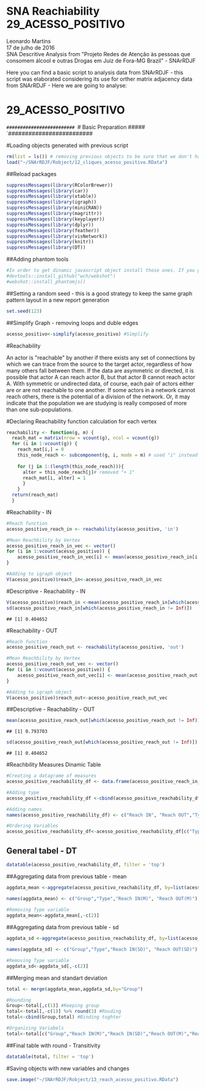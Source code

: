 # SNA Reachiability 29_ACESSO_POSITIVO
Leonardo Martins  
17 de julho de 2016  
SNA Descritive Analysis from "Projeto Redes de Atenção às pessoas que consomem álcool e outras Drogas em Juiz de Fora-MG   Brazil"  - SNArRDJF

Here you can find a basic script to analysis data from SNArRDJF - this script was elaborated considering its use for orther matrix adjacency data from SNArRDJF - Here we are going to analyse:

# 29_ACESSO_POSITIVO

`#########################
`# Basic Preparation #####
`#########################

#Loading objects generated with previous script 

```r
rm(list = ls()) # removing previous objects to be sure that we don't have objects conflicts name
load("~/SNArRDJF/Robject/12_cliques_acesso_positivo.RData")
```
##Reload packages

```r
suppressMessages(library(RColorBrewer))
suppressMessages(library(car))
suppressMessages(library(xtable))
suppressMessages(library(igraph))
suppressMessages(library(miniCRAN))
suppressMessages(library(magrittr))
suppressMessages(library(keyplayer))
suppressMessages(library(dplyr))
suppressMessages(library(feather))
suppressMessages(library(visNetwork))
suppressMessages(library(knitr))
suppressMessages(library(DT))
```
##Adding phantom tools

```r
#In order to get dinamic javascript object install those ones. If you get problems installing go to Stackoverflow.com and type your error to discover what to do. In some cases the libraries need to be intalled in outside R libs.
#devtools::install_github("wch/webshot")
#webshot::install_phantomjs()
```
##Setting a random seed - this is a good strategy to keep the same graph pattern layout in a new report generation

```r
set.seed(123)
```

##Simplify Graph - removing loops and duble edges 

```r
acesso_positivo<-simplify(acesso_positivo) #Simplify
```


#Reachability

An actor is "reachable" by another if there exists any set of connections by which we can trace from the source to the target actor, regardless of how many others fall between them. If the data are asymmetric or directed, it is possible that actor A can reach actor B, but that actor B cannot reach actor A. With symmetric or undirected data, of course, each pair of actors either are or are not reachable to one another. If some actors in a network cannot reach others, there is the potential of a division of the network. Or, it may indicate that the population we are studying is really composed of more than one sub-populations.

#Declaring Reachability function calculation for each vertex

```r
reachability <- function(g, m) {
  reach_mat = matrix(nrow = vcount(g), ncol = vcount(g))
  for (i in 1:vcount(g)) {
    reach_mat[i,] = 0
    this_node_reach <- subcomponent(g, i, mode = m) # used "i" instead of "(i - 1)"
    
    for (j in 1:(length(this_node_reach))){
      alter = this_node_reach[j]# removed "+ 1"
      reach_mat[i, alter] = 1
      }
    }
  return(reach_mat)
  }
```
#Reachability - IN

```r
#Reach function
acesso_positivo_reach_in <- reachability(acesso_positivo, 'in')

#Mean Reachbility by Vertex
acesso_positivo_reach_in_vec <- vector()
for (i in 1:vcount(acesso_positivo)) {
    acesso_positivo_reach_in_vec[i] <- mean(acesso_positivo_reach_in[i,])
}

#Adding to igraph object
V(acesso_positivo)$reach_in<-acesso_positivo_reach_in_vec
```
#Descriptive - Reachability - IN

```r
V(acesso_positivo)$reach_in <-mean(acesso_positivo_reach_in[which(acesso_positivo_reach_in != Inf)])
sd(acesso_positivo_reach_in[which(acesso_positivo_reach_in != Inf)])
```

```
## [1] 0.404652
```

#Reachability - OUT

```r
#Reach function
acesso_positivo_reach_out <- reachability(acesso_positivo, 'out')

#Mean Reachbility by Vertex
acesso_positivo_reach_out_vec <- vector()
for (i in 1:vcount(acesso_positivo)) {
    acesso_positivo_reach_out_vec[i] <- mean(acesso_positivo_reach_out[i,])
}

#Adding to igraph object
V(acesso_positivo)$reach_out<-acesso_positivo_reach_out_vec
```

##Descriptive - Reachability  - OUT

```r
mean(acesso_positivo_reach_out[which(acesso_positivo_reach_out != Inf)])
```

```
## [1] 0.793703
```

```r
sd(acesso_positivo_reach_out[which(acesso_positivo_reach_out != Inf)])
```

```
## [1] 0.404652
```

#Reachbility Measures Dinamic Table

```r
#Creating a datagrame of measures
acesso_positivo_reachability_df <- data.frame(acesso_positivo_reach_in_vec,acesso_positivo_reach_out_vec) %>% round(3)

#Adding type
acesso_positivo_reachability_df <-cbind(acesso_positivo_reachability_df, V(acesso_positivo)$LABEL_COR)

#Adding names
names(acesso_positivo_reachability_df) <- c("Reach IN", "Reach OUT","Type")

#Ordering Variables
acesso_positivo_reachability_df<-acesso_positivo_reachability_df[c("Type", "Reach IN", "Reach OUT")]
```
## General tabel - DT 

```r
datatable(acesso_positivo_reachability_df, filter = 'top')
```

<!--html_preserve--><div id="htmlwidget-e0d0da5edf2648aafa95" style="width:100%;height:auto;" class="datatables html-widget"></div>
<script type="application/json" data-for="htmlwidget-e0d0da5edf2648aafa95">{"x":{"filter":"top","filterHTML":"<tr>\n  <td>\u003c/td>\n  <td data-type=\"factor\" style=\"vertical-align: top;\">\n    <div class=\"form-group has-feedback\" style=\"margin-bottom: auto;\">\n      <input type=\"search\" placeholder=\"All\" class=\"form-control\" style=\"width: 100%;\"/>\n      <span class=\"glyphicon glyphicon-remove-circle form-control-feedback\">\u003c/span>\n    \u003c/div>\n    <div style=\"width: 100%; display: none;\">\n      <select multiple=\"multiple\" style=\"width: 100%;\" data-options=\"[&quot;Acolhimento Institucional&quot;,&quot;Ajuda Mútua&quot;,&quot;Ambulatório de Saúde Mental&quot;,&quot;Assistência Hospitalar&quot;,&quot;CAPS&quot;,&quot;CAPSAD&quot;,&quot;Consultório na Rua&quot;,&quot;CRAS/CREAS&quot;,&quot;Entidades Assistênciais e Dependencia Química e CT&quot;,&quot;Entidades Socioassistenciais&quot;,&quot;Residência Terapeutica&quot;,&quot;UAPS&quot;,&quot;Urgência/Emergência&quot;]\">\u003c/select>\n    \u003c/div>\n  \u003c/td>\n  <td data-type=\"number\" style=\"vertical-align: top;\">\n    <div class=\"form-group has-feedback\" style=\"margin-bottom: auto;\">\n      <input type=\"search\" placeholder=\"All\" class=\"form-control\" style=\"width: 100%;\"/>\n      <span class=\"glyphicon glyphicon-remove-circle form-control-feedback\">\u003c/span>\n    \u003c/div>\n    <div style=\"display: none; position: absolute; width: 200px;\">\n      <div data-min=\"0.005\" data-max=\"0.807\" data-scale=\"3\">\u003c/div>\n      <span style=\"float: left;\">\u003c/span>\n      <span style=\"float: right;\">\u003c/span>\n    \u003c/div>\n  \u003c/td>\n  <td data-type=\"number\" style=\"vertical-align: top;\">\n    <div class=\"form-group has-feedback\" style=\"margin-bottom: auto;\">\n      <input type=\"search\" placeholder=\"All\" class=\"form-control\" style=\"width: 100%;\"/>\n      <span class=\"glyphicon glyphicon-remove-circle form-control-feedback\">\u003c/span>\n    \u003c/div>\n    <div style=\"display: none; position: absolute; width: 200px;\">\n      <div data-min=\"0.005\" data-max=\"0.995\" data-scale=\"3\">\u003c/div>\n      <span style=\"float: left;\">\u003c/span>\n      <span style=\"float: right;\">\u003c/span>\n    \u003c/div>\n  \u003c/td>\n\u003c/tr>","data":[["1","2","3","4","5","6","7","8","9","10","11","12","13","14","15","16","17","18","19","20","21","22","23","24","25","26","27","28","29","30","31","32","33","34","35","36","37","38","39","40","41","42","43","44","45","46","47","48","49","50","51","52","53","54","55","56","57","58","59","60","61","62","63","64","65","66","67","68","69","70","71","72","73","74","75","76","77","78","79","80","81","82","83","84","85","86","87","88","89","90","91","92","93","94","95","96","97","98","99","100","101","102","103","104","105","106","107","108","109","110","111","112","113","114","115","116","117","118","119","120","121","122","123","124","125","126","127","128","129","130","131","132","133","134","135","136","137","138","139","140","141","142","143","144","145","146","147","148","149","150","151","152","153","154","155","156","157","158","159","160","161","162","163","164","165","166","167","168","169","170","171","172","173","174","175","176","177","178","179","180","181","182","183","184","185","186","187"],["Assistência Hospitalar","Ambulatório de Saúde Mental","CAPSAD","CRAS/CREAS","CRAS/CREAS","CRAS/CREAS","Assistência Hospitalar","Entidades Assistênciais e Dependencia Química e CT","Entidades Assistênciais e Dependencia Química e CT","Entidades Assistênciais e Dependencia Química e CT","CRAS/CREAS","CRAS/CREAS","Entidades Assistênciais e Dependencia Química e CT","Entidades Assistênciais e Dependencia Química e CT","UAPS","Residência Terapeutica","CRAS/CREAS","Urgência/Emergência","Entidades Socioassistenciais","Assistência Hospitalar","CAPS","Entidades Assistênciais e Dependencia Química e CT","CAPS","Ajuda Mútua","Entidades Socioassistenciais","Ajuda Mútua","Ajuda Mútua","CAPS","CRAS/CREAS","CRAS/CREAS","CRAS/CREAS","UAPS","Acolhimento Institucional","Ajuda Mútua","CRAS/CREAS","Entidades Assistênciais e Dependencia Química e CT","Entidades Assistênciais e Dependencia Química e CT","Residência Terapeutica","Residência Terapeutica","Entidades Socioassistenciais","Acolhimento Institucional","Consultório na Rua","Consultório na Rua","Entidades Assistênciais e Dependencia Química e CT","Entidades Socioassistenciais","CRAS/CREAS","Ajuda Mútua","Residência Terapeutica","Residência Terapeutica","Residência Terapeutica","Residência Terapeutica","Residência Terapeutica","Entidades Assistênciais e Dependencia Química e CT","UAPS","Ajuda Mútua","CRAS/CREAS","UAPS","Ajuda Mútua","Ajuda Mútua","Assistência Hospitalar","Ajuda Mútua","Entidades Assistênciais e Dependencia Química e CT","UAPS","UAPS","Entidades Assistênciais e Dependencia Química e CT","Entidades Assistênciais e Dependencia Química e CT","Ajuda Mútua","Entidades Socioassistenciais","Entidades Socioassistenciais","UAPS","UAPS","UAPS","UAPS","UAPS","UAPS","UAPS","UAPS","CRAS/CREAS","Ajuda Mútua","Ajuda Mútua","Ajuda Mútua","Ajuda Mútua","UAPS","Ajuda Mútua","Ajuda Mútua","UAPS","Entidades Assistênciais e Dependencia Química e CT","Entidades Assistênciais e Dependencia Química e CT","UAPS","UAPS","UAPS","Ajuda Mútua","Entidades Assistênciais e Dependencia Química e CT","Assistência Hospitalar","UAPS","Entidades Assistênciais e Dependencia Química e CT","Entidades Assistênciais e Dependencia Química e CT","Entidades Assistênciais e Dependencia Química e CT","UAPS","Assistência Hospitalar","Entidades Socioassistenciais","Entidades Socioassistenciais","Residência Terapeutica","Residência Terapeutica","UAPS","UAPS","UAPS","Residência Terapeutica","Residência Terapeutica","UAPS","UAPS","UAPS","UAPS","UAPS","UAPS","UAPS","UAPS","UAPS","UAPS","UAPS","UAPS","Entidades Socioassistenciais","UAPS","UAPS","UAPS","UAPS","UAPS","UAPS","UAPS","UAPS","UAPS","UAPS","UAPS","UAPS","UAPS","UAPS","UAPS","UAPS","UAPS","UAPS","UAPS","UAPS","UAPS","UAPS","Entidades Socioassistenciais","CAPS","Entidades Socioassistenciais","UAPS","Acolhimento Institucional","UAPS","UAPS","UAPS","UAPS","UAPS","Ajuda Mútua","Ajuda Mútua","UAPS","UAPS","UAPS","Ajuda Mútua","Ajuda Mútua","Ajuda Mútua","Ajuda Mútua","Ajuda Mútua","Ajuda Mútua","Ajuda Mútua","Ajuda Mútua","Ajuda Mútua","Ajuda Mútua","Ajuda Mútua","Ajuda Mútua","Ajuda Mútua","Ajuda Mútua","Ajuda Mútua","Ajuda Mútua","Ajuda Mútua","Ajuda Mútua","Ajuda Mútua","Ajuda Mútua","Ajuda Mútua","Ajuda Mútua","Ajuda Mútua","Ajuda Mútua","Ajuda Mútua","Ajuda Mútua","Ajuda Mútua","Assistência Hospitalar"],[0.797,0.797,0.797,0.797,0.797,0.797,0.797,0.797,0.797,0.797,0.797,0.797,0.797,0.797,0.797,0.797,0.797,0.797,0.797,0.797,0.797,0.797,0.797,0.797,0.797,0.797,0.797,0.797,0.797,0.797,0.797,0.797,0.797,0.797,0.797,0.797,0.797,0.797,0.797,0.797,0.797,0.797,0.797,0.797,0.797,0.797,0.797,0.797,0.797,0.797,0.797,0.797,0.797,0.797,0.797,0.797,0.797,0.797,0.797,0.797,0.802,0.797,0.797,0.797,0.797,0.005,0.802,0.797,0.797,0.797,0.797,0.797,0.797,0.797,0.797,0.797,0.797,0.797,0.797,0.797,0.797,0.797,0.797,0.797,0.797,0.797,0.797,0.797,0.797,0.797,0.797,0.797,0.797,0.797,0.797,0.797,0.797,0.797,0.797,0.797,0.797,0.797,0.802,0.802,0.797,0.797,0.797,0.802,0.802,0.797,0.797,0.797,0.797,0.797,0.797,0.797,0.797,0.797,0.797,0.797,0.797,0.797,0.797,0.797,0.797,0.797,0.797,0.797,0.797,0.797,0.797,0.797,0.797,0.797,0.797,0.797,0.797,0.797,0.797,0.797,0.797,0.797,0.797,0.797,0.797,0.797,0.797,0.797,0.797,0.797,0.797,0.797,0.797,0.797,0.797,0.797,0.802,0.802,0.802,0.802,0.802,0.802,0.807,0.807,0.802,0.807,0.802,0.802,0.802,0.802,0.802,0.802,0.802,0.802,0.802,0.802,0.802,0.802,0.802,0.802,0.802,0.802,0.802,0.802,0.802,0.802,0.802],[0.995,0.995,0.995,0.995,0.995,0.995,0.995,0.995,0.995,0.995,0.995,0.995,0.995,0.995,0.995,0.995,0.995,0.995,0.995,0.995,0.995,0.995,0.995,0.995,0.995,0.995,0.995,0.995,0.995,0.995,0.995,0.995,0.995,0.995,0.995,0.995,0.995,0.995,0.995,0.995,0.995,0.995,0.995,0.995,0.995,0.995,0.995,0.995,0.995,0.995,0.995,0.995,0.995,0.995,0.995,0.995,0.995,0.995,0.995,0.995,0.005,0.995,0.995,0.995,0.995,0.011,0.016,0.995,0.995,0.995,0.995,0.995,0.995,0.995,0.995,0.995,0.995,0.995,0.995,0.995,0.995,0.995,0.995,0.995,0.995,0.995,0.995,0.995,0.995,0.995,0.995,0.995,0.995,0.995,0.995,0.995,0.995,0.995,0.995,0.995,0.995,0.995,0.005,0.005,0.995,0.995,0.995,0.005,0.005,0.995,0.995,0.995,0.995,0.995,0.995,0.995,0.995,0.995,0.995,0.995,0.995,0.995,0.995,0.995,0.995,0.995,0.995,0.995,0.995,0.995,0.995,0.995,0.995,0.995,0.995,0.995,0.995,0.995,0.995,0.995,0.995,0.995,0.995,0.995,0.995,0.995,0.995,0.995,0.995,0.995,0.995,0.995,0.995,0.995,0.995,0.995,0.005,0.005,0.005,0.005,0.005,0.005,0.005,0.005,0.005,0.005,0.005,0.005,0.005,0.005,0.005,0.005,0.005,0.005,0.005,0.005,0.005,0.005,0.005,0.005,0.005,0.005,0.005,0.005,0.005,0.005,0.005]],"container":"<table class=\"display\">\n  <thead>\n    <tr>\n      <th> \u003c/th>\n      <th>Type\u003c/th>\n      <th>Reach IN\u003c/th>\n      <th>Reach OUT\u003c/th>\n    \u003c/tr>\n  \u003c/thead>\n\u003c/table>","options":{"columnDefs":[{"className":"dt-right","targets":[2,3]},{"orderable":false,"targets":0}],"order":[],"autoWidth":false,"orderClasses":false,"orderCellsTop":true}},"evals":[],"jsHooks":[]}</script><!--/html_preserve-->

##Aggregating data from previous table - mean

```r
aggdata_mean <-aggregate(acesso_positivo_reachability_df, by=list(acesso_positivo_reachability_df$Type), FUN=mean, na.rm=TRUE)

names(aggdata_mean) <- c("Group","Type","Reach IN(M)", "Reach OUT(M)")
  
#Removing Type variable
aggdata_mean<-aggdata_mean[,-c(2)]
```
##Aggregating data from previous table - sd

```r
aggdata_sd <-aggregate(acesso_positivo_reachability_df, by=list(acesso_positivo_reachability_df$Type), FUN=sd, na.rm=TRUE) 

names(aggdata_sd) <- c("Group","Type","Reach IN(SD)", "Reach OUT(SD)")

#Removing Type variable
aggdata_sd<-aggdata_sd[,-c(2)]
```
##Merging mean and standart deviation

```r
total <- merge(aggdata_mean,aggdata_sd,by="Group")

#Rounding
Group<-total[,c(1)] #Keeping group
total<-total[,-c(1)] %>% round(3) #Rouding
total<-cbind(Group,total) #Binding toghter

#Organizing Variabels
total<-total[c("Group","Reach IN(M)","Reach IN(SD)","Reach OUT(M)","Reach OUT(SD)")]
```
##Final table with round - Transitivity

```r
datatable(total, filter = 'top')
```

<!--html_preserve--><div id="htmlwidget-860ff81e16e18256e408" style="width:100%;height:auto;" class="datatables html-widget"></div>
<script type="application/json" data-for="htmlwidget-860ff81e16e18256e408">{"x":{"filter":"top","filterHTML":"<tr>\n  <td>\u003c/td>\n  <td data-type=\"factor\" style=\"vertical-align: top;\">\n    <div class=\"form-group has-feedback\" style=\"margin-bottom: auto;\">\n      <input type=\"search\" placeholder=\"All\" class=\"form-control\" style=\"width: 100%;\"/>\n      <span class=\"glyphicon glyphicon-remove-circle form-control-feedback\">\u003c/span>\n    \u003c/div>\n    <div style=\"width: 100%; display: none;\">\n      <select multiple=\"multiple\" style=\"width: 100%;\" data-options=\"[&quot;Acolhimento Institucional&quot;,&quot;Ajuda Mútua&quot;,&quot;Ambulatório de Saúde Mental&quot;,&quot;Assistência Hospitalar&quot;,&quot;CAPS&quot;,&quot;CAPSAD&quot;,&quot;Consultório na Rua&quot;,&quot;CRAS/CREAS&quot;,&quot;Entidades Assistênciais e Dependencia Química e CT&quot;,&quot;Entidades Socioassistenciais&quot;,&quot;Residência Terapeutica&quot;,&quot;UAPS&quot;,&quot;Urgência/Emergência&quot;]\">\u003c/select>\n    \u003c/div>\n  \u003c/td>\n  <td data-type=\"number\" style=\"vertical-align: top;\">\n    <div class=\"form-group has-feedback\" style=\"margin-bottom: auto;\">\n      <input type=\"search\" placeholder=\"All\" class=\"form-control\" style=\"width: 100%;\"/>\n      <span class=\"glyphicon glyphicon-remove-circle form-control-feedback\">\u003c/span>\n    \u003c/div>\n    <div style=\"display: none; position: absolute; width: 200px;\">\n      <div data-min=\"0.755\" data-max=\"0.8\" data-scale=\"3\">\u003c/div>\n      <span style=\"float: left;\">\u003c/span>\n      <span style=\"float: right;\">\u003c/span>\n    \u003c/div>\n  \u003c/td>\n  <td data-type=\"number\" style=\"vertical-align: top;\">\n    <div class=\"form-group has-feedback\" style=\"margin-bottom: auto;\">\n      <input type=\"search\" placeholder=\"All\" class=\"form-control\" style=\"width: 100%;\"/>\n      <span class=\"glyphicon glyphicon-remove-circle form-control-feedback\">\u003c/span>\n    \u003c/div>\n    <div style=\"display: none; position: absolute; width: 200px;\">\n      <div data-min=\"0\" data-max=\"0.182\" data-scale=\"3\">\u003c/div>\n      <span style=\"float: left;\">\u003c/span>\n      <span style=\"float: right;\">\u003c/span>\n    \u003c/div>\n  \u003c/td>\n  <td data-type=\"number\" style=\"vertical-align: top;\">\n    <div class=\"form-group has-feedback\" style=\"margin-bottom: auto;\">\n      <input type=\"search\" placeholder=\"All\" class=\"form-control\" style=\"width: 100%;\"/>\n      <span class=\"glyphicon glyphicon-remove-circle form-control-feedback\">\u003c/span>\n    \u003c/div>\n    <div style=\"display: none; position: absolute; width: 200px;\">\n      <div data-min=\"0.371\" data-max=\"0.995\" data-scale=\"3\">\u003c/div>\n      <span style=\"float: left;\">\u003c/span>\n      <span style=\"float: right;\">\u003c/span>\n    \u003c/div>\n  \u003c/td>\n  <td data-type=\"number\" style=\"vertical-align: top;\">\n    <div class=\"form-group has-feedback\" style=\"margin-bottom: auto;\">\n      <input type=\"search\" placeholder=\"All\" class=\"form-control\" style=\"width: 100%;\"/>\n      <span class=\"glyphicon glyphicon-remove-circle form-control-feedback\">\u003c/span>\n    \u003c/div>\n    <div style=\"display: none; position: absolute; width: 200px;\">\n      <div data-min=\"0\" data-max=\"0.487\" data-scale=\"3\">\u003c/div>\n      <span style=\"float: left;\">\u003c/span>\n      <span style=\"float: right;\">\u003c/span>\n    \u003c/div>\n  \u003c/td>\n\u003c/tr>","data":[["1","2","3","4","5","6","7","8","9","10","11","12","13"],["Acolhimento Institucional","Ajuda Mútua","Ambulatório de Saúde Mental","Assistência Hospitalar","CAPS","CAPSAD","Consultório na Rua","CRAS/CREAS","Entidades Assistênciais e Dependencia Química e CT","Entidades Socioassistenciais","Residência Terapeutica","UAPS","Urgência/Emergência"],[0.797,0.8,0.797,0.798,0.797,0.797,0.797,0.797,0.755,0.797,0.799,0.797,0.797],[0,0.003,null,0.002,0,null,0,0,0.182,0,0.002,0.001,null],[0.995,0.371,0.995,0.854,0.995,0.995,0.995,0.995,0.943,0.995,0.665,0.951,0.995],[0,0.483,null,0.374,0,null,0,0,0.226,0,0.487,0.206,null]],"container":"<table class=\"display\">\n  <thead>\n    <tr>\n      <th> \u003c/th>\n      <th>Group\u003c/th>\n      <th>Reach IN(M)\u003c/th>\n      <th>Reach IN(SD)\u003c/th>\n      <th>Reach OUT(M)\u003c/th>\n      <th>Reach OUT(SD)\u003c/th>\n    \u003c/tr>\n  \u003c/thead>\n\u003c/table>","options":{"columnDefs":[{"className":"dt-right","targets":[2,3,4,5]},{"orderable":false,"targets":0}],"order":[],"autoWidth":false,"orderClasses":false,"orderCellsTop":true}},"evals":[],"jsHooks":[]}</script><!--/html_preserve-->
#Saving objects with new variables and changes

```r
save.image("~/SNArRDJF/Robject/13_reach_acesso_positivo.RData") 
```

